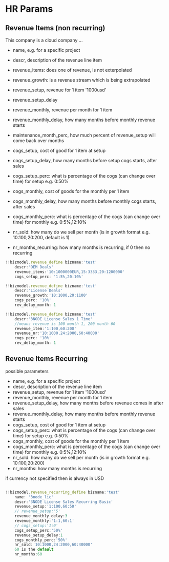 # HR Params

## Revenue Items (non recurring)

This company is a cloud company ...

- name, e.g. for a specific project
- descr, description of the revenue line item
- revenue_items: does one of revenue, is not exterpolated
- revenue_growth: is a revenue stream which is being extrapolated
- revenue_setup, revenue for 1 item '1000usd'
- revenue_setup_delay
- revenue_monthly, revenue per month for 1 item
- revenue_monthly_delay, how many months before monthly revenue starts
- maintenance_month_perc, how much percent of revenue_setup will come back over months
- cogs_setup, cost of good for 1 item at setup
- cogs_setup_delay, how many months before setup cogs starts, after sales
- cogs_setup_perc: what is percentage of the cogs (can change over time) for setup e.g. 0:50%

- cogs_monthly, cost of goods for the monthly per 1 item
- cogs_monthly_delay, how many months before monthly cogs starts, after sales
- cogs_monthly_perc: what is percentage of the cogs (can change over time) for monthly e.g. 0:5%,12:10%

- nr_sold: how many do we sell per month (is in growth format e.g. 10:100,20:200, default is 1)
- nr_months_recurring: how many months is recurring, if 0 then no recurring

```js
!!bizmodel.revenue_define bizname:'test'
    descr:'OEM Deals'  
    revenue_items:'10:1000000EUR,15:3333,20:1200000'
    cogs_setup_perc: '1:5%,20:10%'  

!!bizmodel.revenue_define bizname:'test'
    descr:'License Deals'  
    revenue_growth:'10:1000,20:1100'
    cogs_perc: '10%'  
    rev_delay_month: 1

!!bizmodel.revenue_define bizname:'test'
    descr:'3NODE License Sales 1 Time'  
    //means revenue is 100 month 1, 200 month 60
    revenue_item:'1:100,60:200'
    revenue_nr:'10:1000,24:2000,60:40000'
    cogs_perc: '10%'
    rev_delay_month: 1

```

## Revenue Items Recurring

possible parameters

- name, e.g. for a specific project
- descr, description of the revenue line item
- revenue_setup, revenue for 1 item '1000usd'
- revenue_monthly, revenue per month for 1 item
- revenue_setup_delay, how many months before revenue comes in after sales
- revenue_monthly_delay, how many months before monthly revenue starts
- cogs_setup, cost of good for 1 item at setup
- cogs_setup_perc: what is percentage of the cogs (can change over time) for setup e.g. 0:50%
- cogs_monthly, cost of goods for the monthly per 1 item 
- cogs_monthly_perc: what is percentage of the cogs (can change over time) for monthly e.g. 0:5%,12:10%
- nr_sold: how many do we sell per month (is in growth format e.g. 10:100,20:200)
- nr_months: how many months is recurring

if currency not specified then is always in USD

```js

!!bizmodel.revenue_recurring_define bizname:'test'
    name: '3node_lic'
    descr:'3NODE License Sales Recurring Basic'  
    revenue_setup:'1:100,60:50'
    // revenue_setup:'5'
    revenue_monthly_delay:3
    revenue_monthly:'1:1,60:1'
    // cogs_setup:'1:0'
    cogs_setup_perc:'50%'
    revenue_setup_delay:1
    cogs_monthly_perc:'50%'
    nr_sold:'10:1000,24:2000,60:40000'
    60 is the default
    nr_months:60 
```

